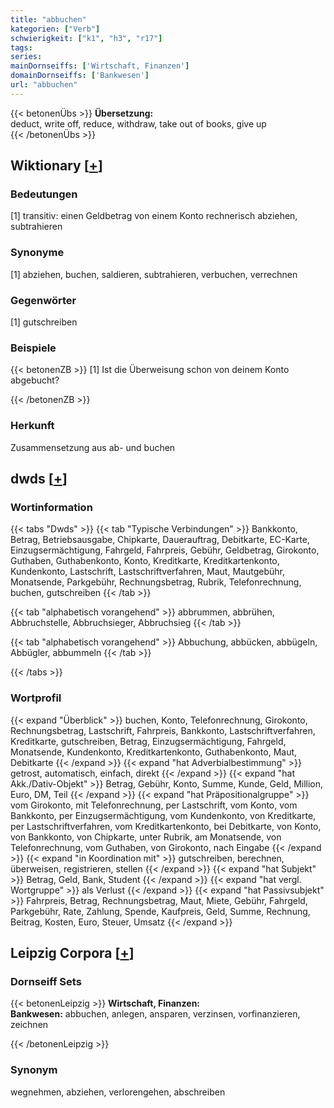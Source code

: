 ```yaml
---
title: "abbuchen"
kategorien: ["Verb"]
schwierigkeit: ["k1", "h3", "r17"]
tags:
series:
mainDornseiffs: ['Wirtschaft, Finanzen']
domainDornseiffs: ['Bankwesen']
url: "abbuchen"
---
```


{{< betonenÜbs >}}
**Übersetzung:**  
deduct, write off, reduce, withdraw, take out of books, give up  
{{< /betonenÜbs >}}

## Wiktionary [[+](https://de.wiktionary.org/wiki/abbuchen)]

### Bedeutungen
[1] transitiv: einen Geldbetrag von einem Konto rechnerisch abziehen, subtrahieren  

### Synonyme
[1] abziehen, buchen, saldieren, subtrahieren, verbuchen, verrechnen  

### Gegenwörter
[1] gutschreiben  

### Beispiele
{{< betonenZB >}}
[1] Ist die Überweisung schon von deinem Konto abgebucht?  

{{< /betonenZB >}}
### Herkunft
Zusammensetzung aus ab- und buchen  



## dwds [[+](https://www.dwds.de/wb/abbuchen)]

### Wortinformation
{{< tabs "Dwds" >}}
{{< tab "Typische Verbindungen" >}}
Bankkonto, Betrag, Betriebsausgabe, Chipkarte, Dauerauftrag, Debitkarte, EC-Karte, Einzugsermächtigung, Fahrgeld, Fahrpreis, Gebühr, Geldbetrag, Girokonto, Guthaben, Guthabenkonto, Konto, Kreditkarte, Kreditkartenkonto, Kundenkonto, Lastschrift, Lastschriftverfahren, Maut, Mautgebühr, Monatsende, Parkgebühr, Rechnungsbetrag, Rubrik, Telefonrechnung, buchen, gutschreiben
{{< /tab >}}

{{< tab "alphabetisch vorangehend" >}}
abbrummen, abbrühen, Abbruchstelle, Abbruchsieger, Abbruchsieg
{{< /tab >}}

{{< tab "alphabetisch vorangehend" >}}
Abbuchung, abbücken, abbügeln, Abbügler, abbummeln
{{< /tab >}}

{{< /tabs >}}

### Wortprofil
{{< expand "Überblick" >}} buchen, Konto, Telefonrechnung, Girokonto, Rechnungsbetrag, Lastschrift, Fahrpreis, Bankkonto, Lastschriftverfahren, Kreditkarte, gutschreiben, Betrag, Einzugsermächtigung, Fahrgeld, Monatsende, Kundenkonto, Kreditkartenkonto, Guthabenkonto, Maut, Debitkarte {{< /expand >}}
{{< expand "hat Adverbialbestimmung" >}} getrost, automatisch, einfach, direkt {{< /expand >}}
{{< expand "hat Akk./Dativ-Objekt" >}} Betrag, Gebühr, Konto, Summe, Kunde, Geld, Million, Euro, DM, Teil {{< /expand >}}
{{< expand "hat Präpositionalgruppe" >}} vom Girokonto, mit Telefonrechnung, per Lastschrift, vom Konto, vom Bankkonto, per Einzugsermächtigung, vom Kundenkonto, von Kreditkarte, per Lastschriftverfahren, vom Kreditkartenkonto, bei Debitkarte, von Konto, von Bankkonto, von Chipkarte, unter Rubrik, am Monatsende, von Telefonrechnung, vom Guthaben, von Girokonto, nach Eingabe {{< /expand >}}
{{< expand "in Koordination mit" >}} gutschreiben, berechnen, überweisen, registrieren, stellen {{< /expand >}}
{{< expand "hat Subjekt" >}} Betrag, Geld, Bank, Student {{< /expand >}}
{{< expand "hat vergl. Wortgruppe" >}} als Verlust {{< /expand >}}
{{< expand "hat Passivsubjekt" >}} Fahrpreis, Betrag, Rechnungsbetrag, Maut, Miete, Gebühr, Fahrgeld, Parkgebühr, Rate, Zahlung, Spende, Kaufpreis, Geld, Summe, Rechnung, Beitrag, Kosten, Euro, Steuer, Umsatz {{< /expand >}}

## Leipzig Corpora [[+](https://corpora.uni-leipzig.de/en/res?word=abbuchen&corpusId=deu_newscrawl-public_2018)]

### Dornseiff Sets
{{< betonenLeipzig >}}
**Wirtschaft, Finanzen:**  
**Bankwesen:** abbuchen, anlegen, ansparen, verzinsen, vorfinanzieren, zeichnen  

{{< /betonenLeipzig >}}

### Synonym
wegnehmen, abziehen, verlorengehen, abschreiben

